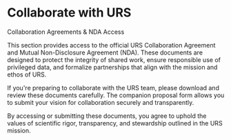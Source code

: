 # Collaborate with URS
Collaboration Agreements & NDA Access

This section provides access to the official URS Collaboration Agreement and Mutual Non-Disclosure Agreement (NDA). These documents are designed to protect the integrity of shared work, ensure responsible use of privileged data, and formalize partnerships that align with the mission and ethos of URS.

If you're preparing to collaborate with the URS team, please download and review these documents carefully. The companion proposal form allows you to submit your vision for collaboration securely and transparently.

By accessing or submitting these documents, you agree to uphold the values of scientific rigor, transparency, and stewardship outlined in the URS mission.
